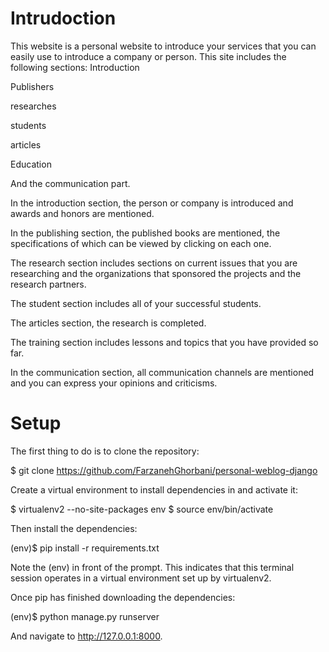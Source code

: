 # Intrudoction
This website is a personal website to introduce your services that you can easily use to introduce a company or person. This site includes the following sections:
Introduction

Publishers

researches

students

articles

Education

And the communication part.

In the introduction section, the person or company is introduced and awards and honors are mentioned.

In the publishing section, the published books are mentioned, the specifications of which can be viewed by clicking on each one.

The research section includes sections on current issues that you are researching and the organizations that sponsored the projects and the research partners.

The student section includes all of your successful students.

The articles section, the research is completed.

The training section includes lessons and topics that you have provided so far.

In the communication section, all communication channels are mentioned and you can express your opinions and criticisms.

# Setup
The first thing to do is to clone the repository:

$ git clone https://github.com/FarzanehGhorbani/personal-weblog-django

Create a virtual environment to install dependencies in and activate it:

$ virtualenv2 --no-site-packages env
$ source env/bin/activate

Then install the dependencies:

(env)$ pip install -r requirements.txt

Note the (env) in front of the prompt. This indicates that this terminal session operates in a virtual environment set up by virtualenv2.

Once pip has finished downloading the dependencies:

(env)$ python manage.py runserver

And navigate to http://127.0.0.1:8000.
